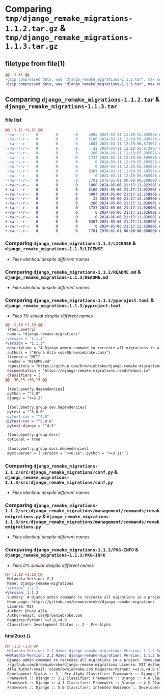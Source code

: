 # Comparing `tmp/django_remake_migrations-1.1.2.tar.gz` & `tmp/django_remake_migrations-1.1.3.tar.gz`

## filetype from file(1)

```diff
@@ -1 +1 @@
-gzip compressed data, was "django_remake_migrations-1.1.2.tar", max compression
+gzip compressed data, was "django_remake_migrations-1.1.3.tar", max compression
```

## Comparing `django_remake_migrations-1.1.2.tar` & `django_remake_migrations-1.1.3.tar`

### file list

```diff
@@ -1,11 +1,11 @@
--rw-r--r--   0        0        0     1068 2024-03-11 12:19:55.885976 django_remake_migrations-1.1.2/LICENSE
--rw-r--r--   0        0        0     6160 2024-03-11 12:19:55.885976 django_remake_migrations-1.1.2/README.md
--rw-r--r--   0        0        0     4005 2024-03-11 12:19:56.873967 django_remake_migrations-1.1.2/pyproject.toml
--rw-r--r--   0        0        0       22 2024-03-11 12:19:56.873967 django_remake_migrations-1.1.2/src/django_remake_migrations/__init__.py
--rw-r--r--   0        0        0      266 2024-03-11 12:19:55.885976 django_remake_migrations-1.1.2/src/django_remake_migrations/apps.py
--rw-r--r--   0        0        0     1737 2024-03-11 12:19:55.885976 django_remake_migrations-1.1.2/src/django_remake_migrations/conf.py
--rw-r--r--   0        0        0        0 2024-03-11 12:19:55.885976 django_remake_migrations-1.1.2/src/django_remake_migrations/management/__init__.py
--rw-r--r--   0        0        0        0 2024-03-11 12:19:55.885976 django_remake_migrations-1.1.2/src/django_remake_migrations/management/commands/__init__.py
--rw-r--r--   0        0        0     8387 2024-03-11 12:19:55.885976 django_remake_migrations-1.1.2/src/django_remake_migrations/management/commands/remakemigrations.py
--rw-r--r--   0        0        0        0 2024-03-11 12:19:55.885976 django_remake_migrations-1.1.2/src/django_remake_migrations/py.typed
--rw-r--r--   0        0        0     7701 1970-01-01 00:00:00.000000 django_remake_migrations-1.1.2/PKG-INFO
+-rw-r--r--   0        0        0     1068 2024-05-06 21:17:11.022901 django_remake_migrations-1.1.3/LICENSE
+-rw-r--r--   0        0        0     6160 2024-05-06 21:17:11.022901 django_remake_migrations-1.1.3/README.md
+-rw-r--r--   0        0        0     4007 2024-05-06 21:17:12.258906 django_remake_migrations-1.1.3/pyproject.toml
+-rw-r--r--   0        0        0       22 2024-05-06 21:17:12.258906 django_remake_migrations-1.1.3/src/django_remake_migrations/__init__.py
+-rw-r--r--   0        0        0      266 2024-05-06 21:17:11.026901 django_remake_migrations-1.1.3/src/django_remake_migrations/apps.py
+-rw-r--r--   0        0        0     1737 2024-05-06 21:17:11.026901 django_remake_migrations-1.1.3/src/django_remake_migrations/conf.py
+-rw-r--r--   0        0        0        0 2024-05-06 21:17:11.026901 django_remake_migrations-1.1.3/src/django_remake_migrations/management/__init__.py
+-rw-r--r--   0        0        0        0 2024-05-06 21:17:11.026901 django_remake_migrations-1.1.3/src/django_remake_migrations/management/commands/__init__.py
+-rw-r--r--   0        0        0     8387 2024-05-06 21:17:11.026901 django_remake_migrations-1.1.3/src/django_remake_migrations/management/commands/remakemigrations.py
+-rw-r--r--   0        0        0        0 2024-05-06 21:17:11.026901 django_remake_migrations-1.1.3/src/django_remake_migrations/py.typed
+-rw-r--r--   0        0        0     7701 1970-01-01 00:00:00.000000 django_remake_migrations-1.1.3/PKG-INFO
```

### Comparing `django_remake_migrations-1.1.2/LICENSE` & `django_remake_migrations-1.1.3/LICENSE`

 * *Files identical despite different names*

### Comparing `django_remake_migrations-1.1.2/README.md` & `django_remake_migrations-1.1.3/README.md`

 * *Files identical despite different names*

### Comparing `django_remake_migrations-1.1.2/pyproject.toml` & `django_remake_migrations-1.1.3/pyproject.toml`

 * *Files 1% similar despite different names*

```diff
@@ -1,10 +1,10 @@
 [tool.poetry]
 name = "django-remake-migrations"
-version = "1.1.2"
+version = "1.1.3"
 description = "A Django admin command to recreate all migrations in a project."
 authors = ["Bruno Alla <oss@browniebroke.com>"]
 license = "MIT"
 readme = "README.md"
 repository = "https://github.com/browniebroke/django-remake-migrations"
 documentation = "https://django-remake-migrations.readthedocs.io"
 classifiers = [
@@ -30,15 +30,15 @@
 
 [tool.poetry.dependencies]
 python = "^3.8"
 django = ">=3.2"
 
 [tool.poetry.group.dev.dependencies]
 pytest = "^8.0.0"
-pytest-cov = "^4.0"
+pytest-cov = "^5.0.0"
 pytest-django = "^4.5"
 
 [tool.poetry.group.docs]
 optional = true
 
 [tool.poetry.group.docs.dependencies]
 myst-parser = { version = ">=0.16", python = ">=3.11" }
```

### Comparing `django_remake_migrations-1.1.2/src/django_remake_migrations/conf.py` & `django_remake_migrations-1.1.3/src/django_remake_migrations/conf.py`

 * *Files identical despite different names*

### Comparing `django_remake_migrations-1.1.2/src/django_remake_migrations/management/commands/remakemigrations.py` & `django_remake_migrations-1.1.3/src/django_remake_migrations/management/commands/remakemigrations.py`

 * *Files identical despite different names*

### Comparing `django_remake_migrations-1.1.2/PKG-INFO` & `django_remake_migrations-1.1.3/PKG-INFO`

 * *Files 0% similar despite different names*

```diff
@@ -1,10 +1,10 @@
 Metadata-Version: 2.1
 Name: django-remake-migrations
-Version: 1.1.2
+Version: 1.1.3
 Summary: A Django admin command to recreate all migrations in a project.
 Home-page: https://github.com/browniebroke/django-remake-migrations
 License: MIT
 Author: Bruno Alla
 Author-email: oss@browniebroke.com
 Requires-Python: >=3.8,<4.0
 Classifier: Development Status :: 2 - Pre-Alpha
```

#### html2text {}

```diff
@@ -1,8 +1,8 @@
-Metadata-Version: 2.1 Name: django-remake-migrations Version: 1.1.2 Summary: A
+Metadata-Version: 2.1 Name: django-remake-migrations Version: 1.1.3 Summary: A
 Django admin command to recreate all migrations in a project. Home-page: https:
 //github.com/browniebroke/django-remake-migrations License: MIT Author: Bruno
 Alla Author-email: oss@browniebroke.com Requires-Python: >=3.8,<4.0 Classifier:
 Development Status :: 2 - Pre-Alpha Classifier: Framework :: Django Classifier:
 Framework :: Django :: 3.2 Classifier: Framework :: Django :: 4.0 Classifier:
 Framework :: Django :: 4.1 Classifier: Framework :: Django :: 4.2 Classifier:
 Framework :: Django :: 5.0 Classifier: Intended Audience :: Developers
```

